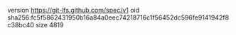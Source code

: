 version https://git-lfs.github.com/spec/v1
oid sha256:fc5f5862431950b16a84a0eec74218716c1f56452dc596fe9141942f8c38bc40
size 4819
